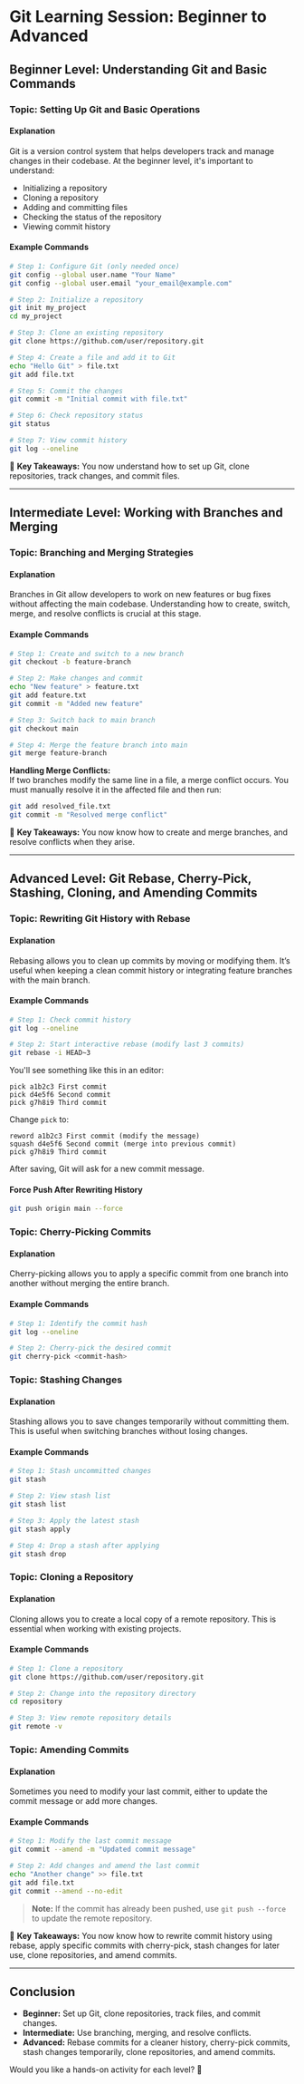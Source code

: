 # Git Learning Session: Beginner to Advanced

## Beginner Level: Understanding Git and Basic Commands

### Topic: Setting Up Git and Basic Operations

#### Explanation
Git is a version control system that helps developers track and manage changes in their codebase. At the beginner level, it's important to understand:
- Initializing a repository
- Cloning a repository
- Adding and committing files
- Checking the status of the repository
- Viewing commit history

#### Example Commands
```bash
# Step 1: Configure Git (only needed once)
git config --global user.name "Your Name"
git config --global user.email "your_email@example.com"

# Step 2: Initialize a repository
git init my_project
cd my_project

# Step 3: Clone an existing repository
git clone https://github.com/user/repository.git

# Step 4: Create a file and add it to Git
echo "Hello Git" > file.txt
git add file.txt

# Step 5: Commit the changes
git commit -m "Initial commit with file.txt"

# Step 6: Check repository status
git status

# Step 7: View commit history
git log --oneline
```

🔹 **Key Takeaways:** You now understand how to set up Git, clone repositories, track changes, and commit files.

---

## Intermediate Level: Working with Branches and Merging

### Topic: Branching and Merging Strategies

#### Explanation
Branches in Git allow developers to work on new features or bug fixes without affecting the main codebase. Understanding how to create, switch, merge, and resolve conflicts is crucial at this stage.

#### Example Commands
```bash
# Step 1: Create and switch to a new branch
git checkout -b feature-branch

# Step 2: Make changes and commit
echo "New feature" > feature.txt
git add feature.txt
git commit -m "Added new feature"

# Step 3: Switch back to main branch
git checkout main

# Step 4: Merge the feature branch into main
git merge feature-branch
```

**Handling Merge Conflicts:**  
If two branches modify the same line in a file, a merge conflict occurs. You must manually resolve it in the affected file and then run:
```bash
git add resolved_file.txt
git commit -m "Resolved merge conflict"
```

🔹 **Key Takeaways:** You now know how to create and merge branches, and resolve conflicts when they arise.

---

## Advanced Level: Git Rebase, Cherry-Pick, Stashing, Cloning, and Amending Commits

### Topic: Rewriting Git History with Rebase

#### Explanation
Rebasing allows you to clean up commits by moving or modifying them. It’s useful when keeping a clean commit history or integrating feature branches with the main branch.

#### Example Commands
```bash
# Step 1: Check commit history
git log --oneline

# Step 2: Start interactive rebase (modify last 3 commits)
git rebase -i HEAD~3
```
You'll see something like this in an editor:
```
pick a1b2c3 First commit
pick d4e5f6 Second commit
pick g7h8i9 Third commit
```
Change `pick` to:
```
reword a1b2c3 First commit (modify the message)
squash d4e5f6 Second commit (merge into previous commit)
pick g7h8i9 Third commit
```
After saving, Git will ask for a new commit message.

#### Force Push After Rewriting History
```bash
git push origin main --force
```

### Topic: Cherry-Picking Commits

#### Explanation
Cherry-picking allows you to apply a specific commit from one branch into another without merging the entire branch.

#### Example Commands
```bash
# Step 1: Identify the commit hash
git log --oneline

# Step 2: Cherry-pick the desired commit
git cherry-pick <commit-hash>
```

### Topic: Stashing Changes

#### Explanation
Stashing allows you to save changes temporarily without committing them. This is useful when switching branches without losing changes.

#### Example Commands
```bash
# Step 1: Stash uncommitted changes
git stash

# Step 2: View stash list
git stash list

# Step 3: Apply the latest stash
git stash apply

# Step 4: Drop a stash after applying
git stash drop
```

### Topic: Cloning a Repository

#### Explanation
Cloning allows you to create a local copy of a remote repository. This is essential when working with existing projects.

#### Example Commands
```bash
# Step 1: Clone a repository
git clone https://github.com/user/repository.git

# Step 2: Change into the repository directory
cd repository

# Step 3: View remote repository details
git remote -v
```

### Topic: Amending Commits

#### Explanation
Sometimes you need to modify your last commit, either to update the commit message or add more changes.

#### Example Commands
```bash
# Step 1: Modify the last commit message
git commit --amend -m "Updated commit message"

# Step 2: Add changes and amend the last commit
echo "Another change" >> file.txt
git add file.txt
git commit --amend --no-edit
```
> **Note:** If the commit has already been pushed, use `git push --force` to update the remote repository.

🔹 **Key Takeaways:** You now know how to rewrite commit history using rebase, apply specific commits with cherry-pick, stash changes for later use, clone repositories, and amend commits.

---

## Conclusion
- **Beginner:** Set up Git, clone repositories, track files, and commit changes.
- **Intermediate:** Use branching, merging, and resolve conflicts.
- **Advanced:** Rebase commits for a cleaner history, cherry-pick commits, stash changes temporarily, clone repositories, and amend commits.

Would you like a hands-on activity for each level? 🚀
